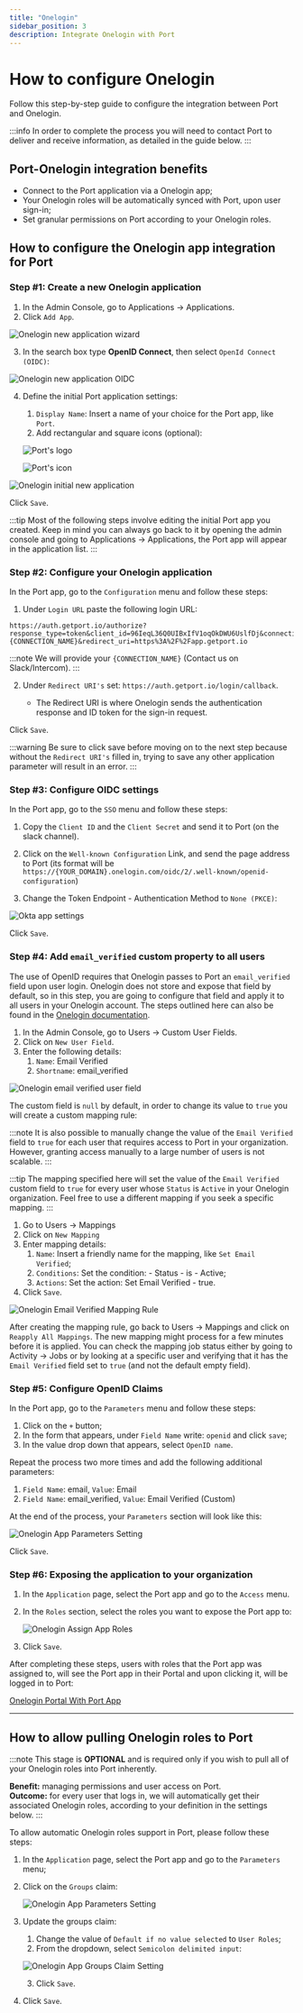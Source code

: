 ```yaml
---
title: "Onelogin"
sidebar_position: 3
description: Integrate Onelogin with Port
---
```


# How to configure Onelogin

Follow this step-by-step guide to configure the integration between Port and Onelogin.

:::info
In order to complete the process you will need to contact Port to deliver and receive information, as detailed in the guide below.
:::

## Port-Onelogin integration benefits

- Connect to the Port application via a Onelogin app;
- Your Onelogin roles will be automatically synced with Port, upon user sign-in;
- Set granular permissions on Port according to your Onelogin roles.

## How to configure the Onelogin app integration for Port​

### Step #1: Create a new Onelogin application

1. In the Admin Console, go to Applications -> Applications.
2. Click `Add App`.

![Onelogin new application wizard](/img/sso/onelogin/OneloginCreateApp.png)

3. In the search box type **OpenID Connect**, then select `OpenId Connect (OIDC)`:

![Onelogin new application OIDC](/img/sso/onelogin/OneloginSelectOidcFromSearch.png)

4. Define the initial Port application settings:

   1. `Display Name`: Insert a name of your choice for the Port app, like `Port`.
   2. Add rectangular and square icons (optional):

   ![Port's logo](/img/sso/general-assets/PortLogo.png)

   ![Port's icon](/img/sso/general-assets/PortIcon.png)

![Onelogin initial new application](/img/sso/onelogin/OneloginInitialApp.png)

Click `Save`.

:::tip
Most of the following steps involve editing the initial Port app you created. Keep in mind you can always go back to it by opening the admin console and going to Applications -> Applications, the Port app will appear in the application list.
:::

### Step #2: Configure your Onelogin application

In the Port app, go to the `Configuration` menu and follow these steps:

1. Under `Login URL` paste the following login URL:

```text showLineNumbers
https://auth.getport.io/authorize?response_type=token&client_id=96IeqL36Q0UIBxIfV1oqOkDWU6UslfDj&connection={CONNECTION_NAME}&redirect_uri=https%3A%2F%2Fapp.getport.io
```

:::note
We will provide your `{CONNECTION_NAME}` (Contact us on Slack/Intercom).
:::

2. Under `Redirect URI's` set: `https://auth.getport.io/login/callback`.

   - The Redirect URI is where Onelogin sends the authentication response and ID token for the sign-in request.

Click `Save`.

:::warning
Be sure to click save before moving on to the next step because without the `Redirect URI's` filled in, trying to save any other application parameter will result in an error.
:::

### Step #3: Configure OIDC settings

In the Port app, go to the `SSO` menu and follow these steps:

1. Copy the `Client ID` and the `Client Secret` and send it to Port (on the slack channel).

2. Click on the `Well-known Configuration` Link, and send the page address to Port (its format will be `https://{YOUR_DOMAIN}.onelogin.com/oidc/2/.well-known/openid-configuration`)

3. Change the Token Endpoint - Authentication Method to `None (PKCE)`:

![Okta app settings](/img/sso/onelogin/OneloginSSOSetting.png)

Click `Save`.

### Step #4: Add `email_verified` custom property to all users

The use of OpenID requires that Onelogin passes to Port an `email_verified` field upon user login. Onelogin does not store and expose that field by default, so in this step, you are going to configure that field and apply it to all users in your Onelogin account. The steps outlined here can also be found in the [Onelogin documentation](https://developers.onelogin.com/openid-connect/guides/email-verified).

1. In the Admin Console, go to Users -> Custom User Fields.
2. Click on `New User Field`.
3. Enter the following details:
   1. `Name`: Email Verified
   2. `Shortname`: email_verified

![Onelogin email verified user field](/img/sso/onelogin/OneloginEmailVerifiedUserField.png)

The custom field is `null` by default, in order to change its value to `true` you will create a custom mapping rule:

:::note
It is also possible to manually change the value of the `Email Verified` field to `true` for each user that requires access to Port in your organization. However, granting access manually to a large number of users is not scalable.
:::

:::tip
The mapping specified here will set the value of the `Email Verified` custom field to `true` for every user whose `Status` is `Active` in your Onelogin organization. Feel free to use a different mapping if you seek a specific mapping.
:::

1. Go to Users -> Mappings
2. Click on `New Mapping`
3. Enter mapping details:
   1. `Name`: Insert a friendly name for the mapping, like `Set Email Verified`;
   2. `Conditions`: Set the condition: - Status - is - Active;
   3. `Actions`: Set the action: Set Email Verified - true.
4. Click `Save`.

![Onelogin Email Verified Mapping Rule](/img/sso/onelogin/OneloginEmailVerifiedMappingRule.png)

After creating the mapping rule, go back to Users -> Mappings and click on `Reapply All Mappings`. The new mapping might process for a few minutes before it is applied. You can check the mapping job status either by going to Activity -> Jobs or by looking at a specific user and verifying that it has the `Email Verified` field set to `true` (and not the default empty field).

### Step #5: Configure OpenID Claims

In the Port app, go to the `Parameters` menu and follow these steps:

1. Click on the `+` button;
2. In the form that appears, under `Field Name` write: `openid` and click `save`;
3. In the value drop down that appears, select `OpenID name`.

Repeat the process two more times and add the following additional parameters:

1. `Field Name`: email, `Value`: Email
2. `Field Name`: email_verified, `Value`: Email Verified (Custom)

At the end of the process, your `Parameters` section will look like this:

![Onelogin App Parameters Setting](/img/sso/onelogin/OneloginParametersSetting.png)

Click `Save`.

### Step #6: Exposing the application to your organization

1. In the `Application` page, select the Port app and go to the `Access` menu.
2. In the `Roles` section, select the roles you want to expose the Port app to:

   ![Onelogin Assign App Roles](/img/sso/onelogin/OneloginAssignAppRoles.png)

3. Click `Save`.

After completing these steps, users with roles that the Port app was assigned to, will see the Port app in their Portal and upon clicking it, will be logged in to Port:

[Onelogin Portal With Port App](/img/sso/onelogin/OneloginPortalWithApp.png)

---

## How to allow pulling Onelogin roles to Port

:::note
This stage is **OPTIONAL** and is required only if you wish to pull all of your Onelogin roles into Port inherently.

**Benefit:** managing permissions and user access on Port.  
**Outcome:** for every user that logs in, we will automatically get their associated Onelogin roles, according to your definition in the settings below.
:::

To allow automatic Onelogin roles support in Port, please follow these steps:

1. In the `Application` page, select the Port app and go to the `Parameters` menu;

2. Click on the `Groups` claim:

   ![Onelogin App Parameters Setting](/img/sso/onelogin/OneloginParametersSetting.png)

3. Update the groups claim:

   1. Change the value of `Default if no value selected` to `User Roles`;
   2. From the dropdown, select `Semicolon delimited input`:

   ![Onelogin App Groups Claim Setting](/img/sso/onelogin/OneloginGroupsClaim.png)

   3. Click `Save`.

4. Click `Save`.
